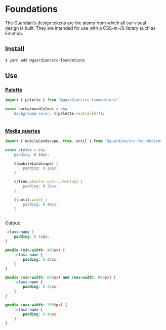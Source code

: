 # Foundations

The Guardian's design tokens are the atoms from which all our visual design is built. They are intended for use with a CSS-in-JS library such as Emotion.

## Install

```sh
$ yarn add @guardian/src-foundations
```

## Use

### [Palette](https://zeroheight.com/2a1e5182b/p/606d47)

```ts
import { palette } from "@guardian/src-foundations"

const backgroundColour = css`
	background-color: ${palette.neutral[97]};
`
```

### [Media queries](https://zeroheight.com/2a1e5182b/p/14af24)

```ts
import { mobileLandscape, from, until } from "@guardian/src-foundations"

const styles = css`
	padding: 0 10px;

	${mobileLandscape} {
		padding: 0 20px;
	}

	${from.phablet.until.desktop} {
		padding: 0 32px;
	}

	${until.wide} {
		padding: 0 40px;
	}
`
```

Output:

```css
.class-name {
	padding: 0 10px;
}

@media (min-width: 480px) {
	.class-name {
		padding: 0 20px;
	}
}

@media (min-width: 660px) and (max-width: 980px) {
	.class-name {
		padding: 0 32px;
	}
}

@media (max-width: 1300px) {
	.class-name {
		padding: 0 40px;
	}
}
```
